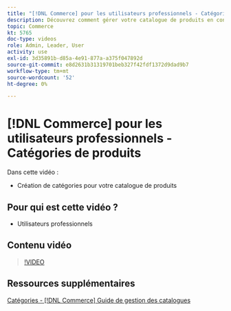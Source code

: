 ```yaml
---
title: "[!DNL Commerce] pour les utilisateurs professionnels - Catégories de produits"
description: Découvrez comment gérer votre catalogue de produits en configurant des catégories.
topic: Commerce
kt: 5765
doc-type: videos
role: Admin, Leader, User
activity: use
exl-id: 3d35891b-d85a-4e91-877a-a375f047892d
source-git-commit: e8d2631b31319701beb327f42fdf1372d9dad9b7
workflow-type: tm+mt
source-wordcount: '52'
ht-degree: 0%

---
```


# [!DNL Commerce] pour les utilisateurs professionnels - Catégories de produits

Dans cette vidéo :

- Création de catégories pour votre catalogue de produits

## Pour qui est cette vidéo ?

- Utilisateurs professionnels

## Contenu vidéo

>[!VIDEO](https://video.tv.adobe.com/v/35950?quality=12&learn=on)

## Ressources supplémentaires

[Catégories - [!DNL Commerce] Guide de gestion des catalogues](https://experienceleague.adobe.com/docs/commerce-admin/catalog/categories/categories.html)
